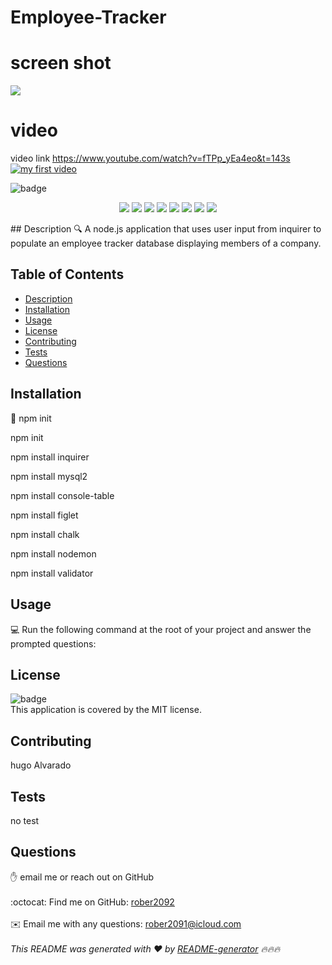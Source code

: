 # Employee-Tracker
# screen shot 
 <img src= "./images/IMG_5986.PNG" />

# video 
 video link https://www.youtube.com/watch?v=fTPp_yEa4eo&t=143s
[![my first video ](https://img.youtube.com/vi/EkUx7TUQBRE/0.jpg)](https://www.youtube.com/watch?v=t-GeHUMApzE&t=68s "my first video")

![badge](https://img.shields.io/badge/license-MIT-brightgreen)<br />
 <p align="center">
    <img src="https://img.shields.io/badge/Javascript-yellow" />
    <img src="https://img.shields.io/badge/jQuery-blue"  />
    <img src="https://img.shields.io/badge/-node.js-green" />
    <img src="https://img.shields.io/badge/-inquirer-red" >
    <img src="https://img.shields.io/badge/-screencastify-lightgrey" />
    <img src="https://img.shields.io/badge/-json-orange" />
    <img src="https://img.shields.io/badge/mySQL-blue"  />
    <img src="https://img.shields.io/badge/inquirer-green" />
</p>
## Description
🔍 A node.js application that uses user input from inquirer to populate an employee tracker database displaying members of a company.


## Table of Contents
- [Description](#description)
- [Installation](#installation)
- [Usage](#usage)
- [License](#license)
- [Contributing](#contributing)
- [Tests](#tests)
- [Questions](#questions)
## Installation
💾 npm init

npm init

npm install inquirer

npm install mysql2

npm install console-table

npm install figlet

npm install chalk

npm install nodemon

npm install validator




## Usage
💻 Run the following command at the root of your project and answer the prompted questions:


## License
![badge](https://img.shields.io/badge/license-MIT-brightgreen)
<br />
This application is covered by the MIT license. 
## Contributing
hugo Alvarado
## Tests
no test 


## Questions
✋  email me or reach out on GitHub<br />
<br />
:octocat: Find me on GitHub: [rober2092](https://github.com/rober2092)<br />
<br />
✉️ Email me with any questions: rober2091@icloud.com<br /><br />
_This README was generated with ❤️ by [README-generator](https://github.com/Rober2092/Team-Profile-Generator) 🔥🔥🔥_
    